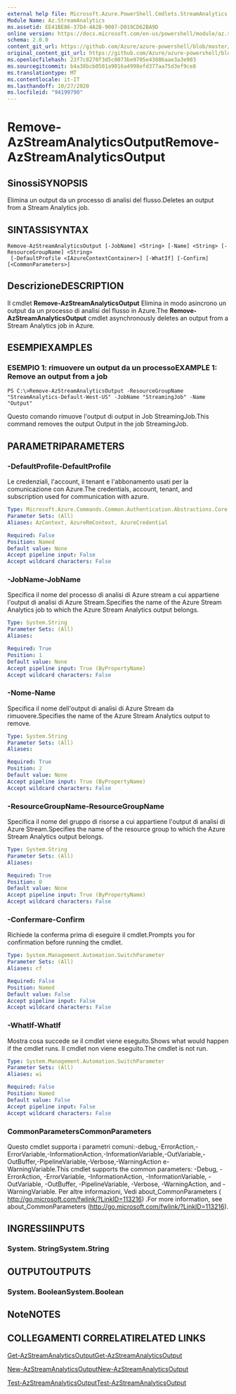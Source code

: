 ```yaml
---
external help file: Microsoft.Azure.PowerShell.Cmdlets.StreamAnalytics.dll-Help.xml
Module Name: Az.StreamAnalytics
ms.assetid: EE41BE86-37D4-4A2B-9007-D019CD62BA9D
online version: https://docs.microsoft.com/en-us/powershell/module/az.streamanalytics/remove-azstreamanalyticsoutput
schema: 2.0.0
content_git_url: https://github.com/Azure/azure-powershell/blob/master/src/StreamAnalytics/StreamAnalytics/help/Remove-AzStreamAnalyticsOutput.md
original_content_git_url: https://github.com/Azure/azure-powershell/blob/master/src/StreamAnalytics/StreamAnalytics/help/Remove-AzStreamAnalyticsOutput.md
ms.openlocfilehash: 23f7c8270f3d5c0073be9705e43086aae3a3e903
ms.sourcegitcommit: b4a38bcb0501a9016a4998efd377aa75d3ef9ce8
ms.translationtype: MT
ms.contentlocale: it-IT
ms.lasthandoff: 10/27/2020
ms.locfileid: "94199790"
---
```

# <span data-ttu-id="dc7f8-101">Remove-AzStreamAnalyticsOutput</span><span class="sxs-lookup"><span data-stu-id="dc7f8-101">Remove-AzStreamAnalyticsOutput</span></span>

## <span data-ttu-id="dc7f8-102">Sinossi</span><span class="sxs-lookup"><span data-stu-id="dc7f8-102">SYNOPSIS</span></span>
<span data-ttu-id="dc7f8-103">Elimina un output da un processo di analisi del flusso.</span><span class="sxs-lookup"><span data-stu-id="dc7f8-103">Deletes an output from a Stream Analytics job.</span></span>

## <span data-ttu-id="dc7f8-104">SINTASSI</span><span class="sxs-lookup"><span data-stu-id="dc7f8-104">SYNTAX</span></span>

```
Remove-AzStreamAnalyticsOutput [-JobName] <String> [-Name] <String> [-ResourceGroupName] <String>
 [-DefaultProfile <IAzureContextContainer>] [-WhatIf] [-Confirm] [<CommonParameters>]
```

## <span data-ttu-id="dc7f8-105">Descrizione</span><span class="sxs-lookup"><span data-stu-id="dc7f8-105">DESCRIPTION</span></span>
<span data-ttu-id="dc7f8-106">Il cmdlet **Remove-AzStreamAnalyticsOutput** Elimina in modo asincrono un output da un processo di analisi del flusso in Azure.</span><span class="sxs-lookup"><span data-stu-id="dc7f8-106">The **Remove-AzStreamAnalyticsOutput** cmdlet asynchronously deletes an output from a Stream Analytics job in Azure.</span></span>

## <span data-ttu-id="dc7f8-107">ESEMPI</span><span class="sxs-lookup"><span data-stu-id="dc7f8-107">EXAMPLES</span></span>

### <span data-ttu-id="dc7f8-108">ESEMPIO 1: rimuovere un output da un processo</span><span class="sxs-lookup"><span data-stu-id="dc7f8-108">EXAMPLE 1: Remove an output from a job</span></span>
```
PS C:\>Remove-AzStreamAnalyticsOutput -ResourceGroupName "StreamAnalytics-Default-West-US" -JobName "StreamingJob" -Name "Output"
```

<span data-ttu-id="dc7f8-109">Questo comando rimuove l'output di output in Job StreamingJob.</span><span class="sxs-lookup"><span data-stu-id="dc7f8-109">This command removes the output Output in the job StreamingJob.</span></span>

## <span data-ttu-id="dc7f8-110">PARAMETRI</span><span class="sxs-lookup"><span data-stu-id="dc7f8-110">PARAMETERS</span></span>

### <span data-ttu-id="dc7f8-111">-DefaultProfile</span><span class="sxs-lookup"><span data-stu-id="dc7f8-111">-DefaultProfile</span></span>
<span data-ttu-id="dc7f8-112">Le credenziali, l'account, il tenant e l'abbonamento usati per la comunicazione con Azure.</span><span class="sxs-lookup"><span data-stu-id="dc7f8-112">The credentials, account, tenant, and subscription used for communication with azure.</span></span>

```yaml
Type: Microsoft.Azure.Commands.Common.Authentication.Abstractions.Core.IAzureContextContainer
Parameter Sets: (All)
Aliases: AzContext, AzureRmContext, AzureCredential

Required: False
Position: Named
Default value: None
Accept pipeline input: False
Accept wildcard characters: False
```

### <span data-ttu-id="dc7f8-113">-JobName</span><span class="sxs-lookup"><span data-stu-id="dc7f8-113">-JobName</span></span>
<span data-ttu-id="dc7f8-114">Specifica il nome del processo di analisi di Azure stream a cui appartiene l'output di analisi di Azure Stream.</span><span class="sxs-lookup"><span data-stu-id="dc7f8-114">Specifies the name of the Azure Stream Analytics job to which the Azure Stream Analytics output belongs.</span></span>

```yaml
Type: System.String
Parameter Sets: (All)
Aliases:

Required: True
Position: 1
Default value: None
Accept pipeline input: True (ByPropertyName)
Accept wildcard characters: False
```

### <span data-ttu-id="dc7f8-115">-Nome</span><span class="sxs-lookup"><span data-stu-id="dc7f8-115">-Name</span></span>
<span data-ttu-id="dc7f8-116">Specifica il nome dell'output di analisi di Azure Stream da rimuovere.</span><span class="sxs-lookup"><span data-stu-id="dc7f8-116">Specifies the name of the Azure Stream Analytics output to remove.</span></span>

```yaml
Type: System.String
Parameter Sets: (All)
Aliases:

Required: True
Position: 2
Default value: None
Accept pipeline input: True (ByPropertyName)
Accept wildcard characters: False
```

### <span data-ttu-id="dc7f8-117">-ResourceGroupName</span><span class="sxs-lookup"><span data-stu-id="dc7f8-117">-ResourceGroupName</span></span>
<span data-ttu-id="dc7f8-118">Specifica il nome del gruppo di risorse a cui appartiene l'output di analisi di Azure Stream.</span><span class="sxs-lookup"><span data-stu-id="dc7f8-118">Specifies the name of the resource group to which the Azure Stream Analytics output belongs.</span></span>

```yaml
Type: System.String
Parameter Sets: (All)
Aliases:

Required: True
Position: 0
Default value: None
Accept pipeline input: True (ByPropertyName)
Accept wildcard characters: False
```

### <span data-ttu-id="dc7f8-119">-Confermare</span><span class="sxs-lookup"><span data-stu-id="dc7f8-119">-Confirm</span></span>
<span data-ttu-id="dc7f8-120">Richiede la conferma prima di eseguire il cmdlet.</span><span class="sxs-lookup"><span data-stu-id="dc7f8-120">Prompts you for confirmation before running the cmdlet.</span></span>

```yaml
Type: System.Management.Automation.SwitchParameter
Parameter Sets: (All)
Aliases: cf

Required: False
Position: Named
Default value: False
Accept pipeline input: False
Accept wildcard characters: False
```

### <span data-ttu-id="dc7f8-121">-WhatIf</span><span class="sxs-lookup"><span data-stu-id="dc7f8-121">-WhatIf</span></span>
<span data-ttu-id="dc7f8-122">Mostra cosa succede se il cmdlet viene eseguito.</span><span class="sxs-lookup"><span data-stu-id="dc7f8-122">Shows what would happen if the cmdlet runs.</span></span>
<span data-ttu-id="dc7f8-123">Il cmdlet non viene eseguito.</span><span class="sxs-lookup"><span data-stu-id="dc7f8-123">The cmdlet is not run.</span></span>

```yaml
Type: System.Management.Automation.SwitchParameter
Parameter Sets: (All)
Aliases: wi

Required: False
Position: Named
Default value: False
Accept pipeline input: False
Accept wildcard characters: False
```

### <span data-ttu-id="dc7f8-124">CommonParameters</span><span class="sxs-lookup"><span data-stu-id="dc7f8-124">CommonParameters</span></span>
<span data-ttu-id="dc7f8-125">Questo cmdlet supporta i parametri comuni:-debug,-ErrorAction,-ErrorVariable,-InformationAction,-InformationVariable,-OutVariable,-OutBuffer,-PipelineVariable,-Verbose,-WarningAction e-WarningVariable.</span><span class="sxs-lookup"><span data-stu-id="dc7f8-125">This cmdlet supports the common parameters: -Debug, -ErrorAction, -ErrorVariable, -InformationAction, -InformationVariable, -OutVariable, -OutBuffer, -PipelineVariable, -Verbose, -WarningAction, and -WarningVariable.</span></span> <span data-ttu-id="dc7f8-126">Per altre informazioni, Vedi about_CommonParameters ( http://go.microsoft.com/fwlink/?LinkID=113216) .</span><span class="sxs-lookup"><span data-stu-id="dc7f8-126">For more information, see about_CommonParameters (http://go.microsoft.com/fwlink/?LinkID=113216).</span></span>

## <span data-ttu-id="dc7f8-127">INGRESSI</span><span class="sxs-lookup"><span data-stu-id="dc7f8-127">INPUTS</span></span>

### <span data-ttu-id="dc7f8-128">System. String</span><span class="sxs-lookup"><span data-stu-id="dc7f8-128">System.String</span></span>

## <span data-ttu-id="dc7f8-129">OUTPUT</span><span class="sxs-lookup"><span data-stu-id="dc7f8-129">OUTPUTS</span></span>

### <span data-ttu-id="dc7f8-130">System. Boolean</span><span class="sxs-lookup"><span data-stu-id="dc7f8-130">System.Boolean</span></span>

## <span data-ttu-id="dc7f8-131">Note</span><span class="sxs-lookup"><span data-stu-id="dc7f8-131">NOTES</span></span>

## <span data-ttu-id="dc7f8-132">COLLEGAMENTI CORRELATI</span><span class="sxs-lookup"><span data-stu-id="dc7f8-132">RELATED LINKS</span></span>

[<span data-ttu-id="dc7f8-133">Get-AzStreamAnalyticsOutput</span><span class="sxs-lookup"><span data-stu-id="dc7f8-133">Get-AzStreamAnalyticsOutput</span></span>](./Get-AzStreamAnalyticsOutput.md)

[<span data-ttu-id="dc7f8-134">New-AzStreamAnalyticsOutput</span><span class="sxs-lookup"><span data-stu-id="dc7f8-134">New-AzStreamAnalyticsOutput</span></span>](./New-AzStreamAnalyticsOutput.md)

[<span data-ttu-id="dc7f8-135">Test-AzStreamAnalyticsOutput</span><span class="sxs-lookup"><span data-stu-id="dc7f8-135">Test-AzStreamAnalyticsOutput</span></span>](./Test-AzStreamAnalyticsOutput.md)


